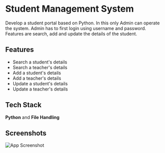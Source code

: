 

# Student Management System

Develop a student portal based on Python. In this only Admin can operate the system. Admin has to first login using username and password. Features are search, add and update the details of the student.

## Features

- Search a student's details
- Search a teacher's details
- Add a student's details
- Add a teacher's details
- Update a student's details
- Update a teacher's details

## Tech Stack

**Python** and **File Handling**

## Screenshots

![App Screenshot](https://i.postimg.cc/prKGY16d/Screenshot-15.png)

